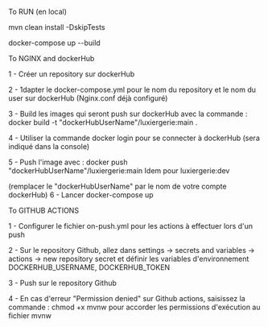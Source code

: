 To RUN (en local)

mvn clean install -DskipTests

docker-compose up --build

To NGINX and dockerHub

1 - Créer un repository sur dockerHub

2 - 1dapter le docker-compose.yml pour le nom du repository et le nom du user sur dockerHub
(Nginx.conf déjà configuré)

3 - Build les images qui seront push sur dockerHub avec la commande : docker build -t "dockerHubUserName"/luxiergerie:main .

4 - Utiliser la commande docker login pour se connecter à dockerHub (sera indiqué dans la console)

5 - Push l'image avec : docker push "dockerHubUserName"/luxiergerie:main
Idem pour luxiergerie:dev

(remplacer le "dockerHubUserName" par le nom de votre compte dockerHub)
6 - Lancer docker-compose up

To GITHUB ACTIONS

1 - Configurer le fichier on-push.yml pour les actions à effectuer lors d'un push

2 - Sur le repository Github, allez dans settings -> secrets and variables -> actions -> new repository secret
et définir les variables d'environnement DOCKERHUB_USERNAME, DOCKERHUB_TOKEN

3 - Push sur le repository Github

4 - En cas d'erreur "Permission denied" sur Github actions, saisissez la commande : chmod +x mvnw pour accorder les permissions d'exécution au fichier mvnw
